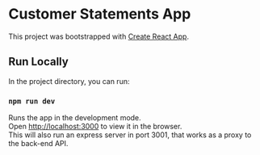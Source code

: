 # Customer Statements App

This project was bootstrapped with [Create React App](https://github.com/facebook/create-react-app).

## Run Locally

In the project directory, you can run:

### `npm run dev`

Runs the app in the development mode.\
Open [http://localhost:3000](http://localhost:3000) to view it in the browser.\
This will also run an express server in port 3001, that works as a proxy to the back-end API.
